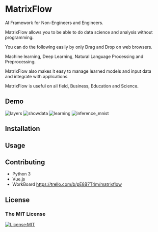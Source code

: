 # MatrixFlow
AI Framework for Non-Engineers and Engineers.

MatrixFlow allows you to be able to do data science and analysis without programming.


You can do the following easily by only Drag and Drop on web browsers.

Machine learning, Deep Learning, Natural Language Processing and Preprocessing.



MatrixFlow also makes it easy to manage learned models and input data and integrate with applications.

MatrixFlow is useful on all field, Business, Education and Science.



## Demo  
![layers](https://github.com/Tdual/matrixflow/blob/master/layers.gif)
![showdata](https://github.com/Tdual/matrixflow/blob/master/showdata.gif)
![learning](https://github.com/Tdual/matrixflow/blob/master/learning.gif)
![inference_mnist](https://github.com/Tdual/matrixflow/blob/master/inference_mnist.gif)

## Installation

## Usage  

## Contributing
- Python 3  
- Vue.js  
- WorkBoard https://trello.com/b/pE8B7T4m/matrixflow   


## License
### The MIT License   
[![License:MIT](https://img.shields.io/badge/License-MIT-yellow.svg)](https://opensource.org/licenses/MIT)
